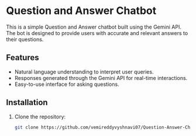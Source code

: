 # Question and Answer Chatbot

This is a simple Question and Answer chatbot built using the Gemini API. The bot is designed to provide users with accurate and relevant answers to their questions.

## Features

- Natural language understanding to interpret user queries.
- Responses generated through the Gemini API for real-time interactions.
- Easy-to-use interface for asking questions.

## Installation

1. Clone the repository:
   ```bash
   git clone https://github.com/vemireddyvyshnavi07/Question-Answer-Chat-Bot.git
